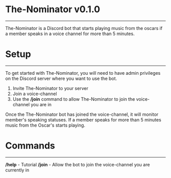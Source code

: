 # The-Nominator v0.1.0
---
The-Nominator is a Discord bot that starts playing music from the oscars if a member speaks in a voice channel for more than 5 minutes.

# Setup
---
To get started with The-Nominator, you will need to have admin privileges on the Discord server where you want to use the bot.

1) Invite The-Nominator to your server
2) Join a voice-channel
3) Use the **/join** command to allow The-Nominator to join the voice-channel you are in

Once the The-Nominator bot has joined the voice-channel, it will monitor member's speaking statuses. If a member speaks for more than 5 minutes music from the Oscar's starts playing.

# Commands
---
**/help** - Tutorial
**/join** - Allow the bot to join the voice-channel you are currently in
